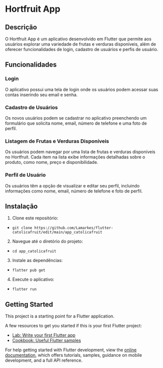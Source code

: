 
# Hortfruit App

## Descrição
O Hortfruit App é um aplicativo desenvolvido em Flutter que permite aos usuários explorar uma variedade de frutas e verduras disponíveis, além de oferecer funcionalidades de login, cadastro de usuários e perfis de usuário.

## Funcionalidades

### Login
O aplicativo possui uma tela de login onde os usuários podem acessar suas contas inserindo seu email e senha.

### Cadastro de Usuários
Os novos usuários podem se cadastrar no aplicativo preenchendo um formulário que solicita nome, email, número de telefone e uma foto de perfil.

### Listagem de Frutas e Verduras Disponíveis
Os usuários podem navegar por uma lista de frutas e verduras disponíveis no Hortfruit. Cada item na lista exibe informações detalhadas sobre o produto, como nome, preço e disponibilidade.

### Perfil de Usuário
Os usuários têm a opção de visualizar e editar seu perfil, incluindo informações como nome, email, número de telefone e foto de perfil.

## Instalação

1. Clone este repositório:
- `git clone https://github.com/Lamarkes/flutter-catolicafruit/edit/main/app_catolicafruit `
2. Navegue até o diretório do projeto:
- `cd app_catolicafruit`
3. Instale as dependências:
- `flutter pub get`
4. Execute o aplicativo:
- `flutter run`

## Getting Started

This project is a starting point for a Flutter application.

A few resources to get you started if this is your first Flutter project:

- [Lab: Write your first Flutter app](https://docs.flutter.dev/get-started/codelab)
- [Cookbook: Useful Flutter samples](https://docs.flutter.dev/cookbook)

For help getting started with Flutter development, view the
[online documentation](https://docs.flutter.dev/), which offers tutorials,
samples, guidance on mobile development, and a full API reference.

